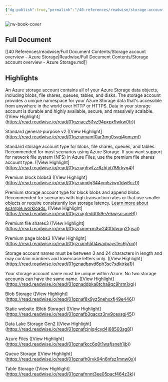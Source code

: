 ```yaml
---
{"dg-publish":true,"permalink":"/40-references/readwise/storage-account-overview-azure-storage/","tags":["rw/articles"]}
---
```


![rw-book-cover](https://learn.microsoft.com/en-us/media/logos/logo-ms-social.png)

## Full Document
[[40 References/readwise/Full Document Contents/Storage account overview - Azure Storage\|Readwise/Full Document Contents/Storage account overview - Azure Storage.md]]

## Highlights
An Azure storage account contains all of your Azure Storage data objects, including blobs, file shares, queues, tables, and disks. The storage account provides a unique namespace for your Azure Storage data that's accessible from anywhere in the world over HTTP or HTTPS. Data in your storage account is durable and highly available, secure, and massively scalable. ([View Highlight] (https://read.readwise.io/read/01gznacz5j1vz94pxpx9wkw0fr))


Standard general-purpose v2 ([View Highlight] (https://read.readwise.io/read/01gznamamf0ar3mg0svqj4qmzm))


Standard storage account type for blobs, file shares, queues, and tables. Recommended for most scenarios using Azure Storage. If you want support for network file system (NFS) in Azure Files, use the premium file shares account type. ([View Highlight] (https://read.readwise.io/read/01gznaghwfzz6zhtjd788rkyg4))


Premium block blobs3 ([View Highlight] (https://read.readwise.io/read/01gznamdg344ym5zjwp1dw6czf))


Premium storage account type for block blobs and append blobs. Recommended for scenarios with high transaction rates or that use smaller objects or require consistently low storage latency. [Learn more about example workloads.](https://learn.microsoft.com/en-us/azure/storage/common/storage-account-overview/../blobs/storage-blob-block-blob-premium) ([View Highlight] (https://read.readwise.io/read/01gznagtedd059e7ekwjscsme9))


Premium file shares3 ([View Highlight] (https://read.readwise.io/read/01gznamexm3w2400dvrqg2fgsa))


Premium page blobs3 ([View Highlight] (https://read.readwise.io/read/01gznamh504wadpaysfec6j7pn))


Storage account names must be between 3 and 24 characters in length and may contain numbers and lowercase letters only. ([View Highlight] (https://read.readwise.io/read/01gznadbpvd6ph3sc7xdktrka1))


Your storage account name must be unique within Azure. No two storage accounts can have the same name. ([View Highlight] (https://read.readwise.io/read/01gznaddpka8tcha9qc9hrm1xg))


Blob Storage ([View Highlight] (https://read.readwise.io/read/01gznaf8x9yz5nehxxfj49e446))


Static website (Blob Storage) ([View Highlight] (https://read.readwise.io/read/01gznafb3gacxz3nv9cexsgj45))


Data Lake Storage Gen2 ([View Highlight] (https://read.readwise.io/read/01gznafcjnjq4cyd4j68503sg8))


Azure Files ([View Highlight] (https://read.readwise.io/read/01gznafkcc6q0t1wafjsneh1jb))


Queue Storage ([View Highlight] (https://read.readwise.io/read/01gznafh0rvk94n6nfsz1mnw0x))


Table Storage ([View Highlight] (https://read.readwise.io/read/01gznafnnnt3ee05pacf464z3k))


